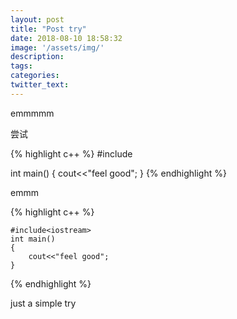 ```yaml
---
layout: post
title: "Post try"
date: 2018-08-10 18:58:32
image: '/assets/img/'
description:
tags:
categories:
twitter_text:
---
```


emmmmm

尝试

{% highlight c++ %}
#include<iostream>

int main()
{
	cout<<"feel good";
}
{% endhighlight %}

emmm

{% highlight c++ %}
```
#include<iostream>
int main()
{
	cout<<"feel good";
}

```
{% endhighlight %}


just a simple try


